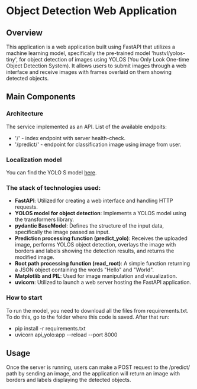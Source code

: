 # Object Detection Web Application

## Overview
This application is a web application built using FastAPI that utilizes a machine learning model, specifically the pre-trained model 'hustvl/yolos-tiny', for object detection of images using YOLOS (You Only Look One-time Object Detection System). It allows users to submit images through a web interface and receive images with frames overlaid on them showing detected objects.

## Main Components

### Architecture
The service implemented as an API. List of the available endpoits:

*  '/' - index endpoint with server health-check.
*  '/predict/' - endpoint for classification image using image from user.

### Localization model
You can find the YOLO S model [here](https://huggingface.co/hustvl/yolos-tiny).

### The stack of technologies used: 
- **FastAPI**: Utilized for creating a web interface and handling HTTP requests.
- **YOLOS model for object detection**: Implements a YOLOS model using the transformers library.
- **pydantic BaseModel**: Defines the structure of the input data, specifically the image passed as input.
- **Prediction processing function (predict_yolo)**: Receives the uploaded image, performs YOLOS object detection, overlays the image with borders and labels showing the detection results, and returns the modified image.
- **Root path processing function (read_root)**: A simple function returning a JSON object containing the words "Hello" and "World".
- **Matplotlib and PIL**: Used for image manipulation and visualization.
- **uvicorn**: Utilized to launch a web server hosting the FastAPI application.

### How to start
To run the model, you need to download all the files from requirements.txt. To do this, go to the folder where this code is saved. After that run:
* pip install -r requirements.txt
* uvicorn api_yolo:app --reload --port 8000
## Usage
Once the server is running, users can make a POST request to the /predict/ path by sending an image, and the application will return an image with borders and labels displaying the detected objects.
